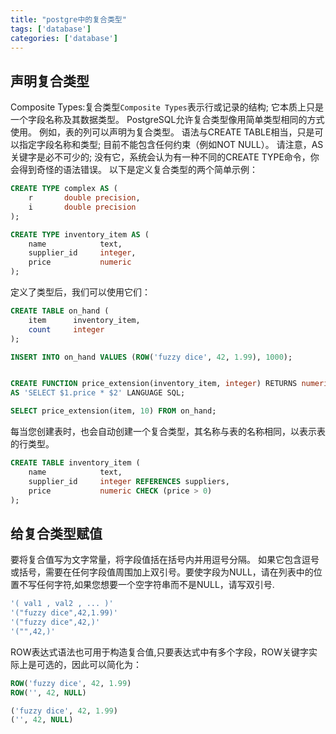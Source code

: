 ```yaml
---
title: "postgre中的复合类型"
tags: ['database']
categories: ['database']
---
```


## 声明复合类型
Composite Types:复合类型`Composite Types`表示行或记录的结构; 它本质上只是一个字段名称及其数据类型。 PostgreSQL允许复合类型像用简单类型相同的方式使用。 例如，表的列可以声明为复合类型。
语法与CREATE TABLE相当，只是可以指定字段名称和类型; 目前不能包含任何约束（例如NOT NULL）。 请注意，AS关键字是必不可少的; 没有它，系统会认为有一种不同的CREATE TYPE命令，你会得到奇怪的语法错误。
以下是定义复合类型的两个简单示例：

```sql
CREATE TYPE complex AS (
    r       double precision,
    i       double precision
);

CREATE TYPE inventory_item AS (
    name            text,
    supplier_id     integer,
    price           numeric
);
```

定义了类型后，我们可以使用它们：

```sql
CREATE TABLE on_hand (
    item      inventory_item,
    count     integer
);

INSERT INTO on_hand VALUES (ROW('fuzzy dice', 42, 1.99), 1000);


CREATE FUNCTION price_extension(inventory_item, integer) RETURNS numeric
AS 'SELECT $1.price * $2' LANGUAGE SQL;

SELECT price_extension(item, 10) FROM on_hand;
```

每当您创建表时，也会自动创建一个复合类型，其名称与表的名称相同，以表示表的行类型。

```sql
CREATE TABLE inventory_item (
    name            text,
    supplier_id     integer REFERENCES suppliers,
    price           numeric CHECK (price > 0)
);
```

## 给复合类型赋值
要将复合值写为文字常量，将字段值括在括号内并用逗号分隔。 如果它包含逗号或括号，需要在任何字段值周围加上双引号。要使字段为NULL，请在列表中的位置不写任何字符,如果您想要一个空字符串而不是NULL，请写双引号.

```sql
'( val1 , val2 , ... )'
'("fuzzy dice",42,1.99)'
'("fuzzy dice",42,)'
'("",42,)'
```

ROW表达式语法也可用于构造复合值,只要表达式中有多个字段，ROW关键字实际上是可选的，因此可以简化为：

```sql
ROW('fuzzy dice', 42, 1.99)
ROW('', 42, NULL)

('fuzzy dice', 42, 1.99)
('', 42, NULL)
```

<!-- tudo -->
